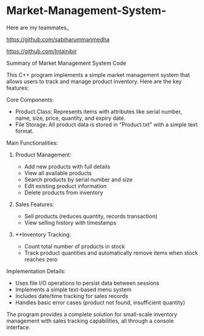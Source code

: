# Market-Management-System-

Here are my teammates_

https://github.com/sabiharummanmedha

https://github.com/Intajnibir

 Summary of Market Management System Code

This C++ program implements a simple market management system that allows users to track and manage product inventory. Here are the key features:

 Core Components:
- Product Class: Represents items with attributes like serial number, name, size, price, quantity, and expiry date.
- File Storage: All product data is stored in "Product.txt" with a simple text format.

 Main Functionalities:
1. Product Management:
   - Add new products with full details
   - View all available products
   - Search products by serial number and size
   - Edit existing product information
   - Delete products from inventory

2. Sales Features:
   - Sell products (reduces quantity, records transaction)
   - View selling history with timestamps

3. **Inventory Tracking:
   - Count total number of products in stock
   - Track product quantities and automatically remove items when stock reaches zero

 Implementation Details:
- Uses file I/O operations to persist data between sessions
- Implements a simple text-based menu system
- Includes date/time tracking for sales records
- Handles basic error cases (product not found, insufficient quantity)

The program provides a complete solution for small-scale inventory management with sales tracking capabilities, all through a console interface.
